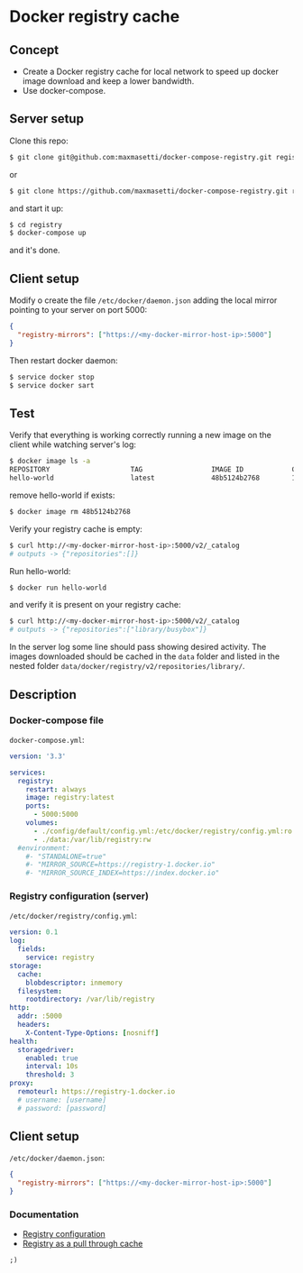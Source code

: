 # Docker registry cache

## Concept

- Create a Docker registry cache for local network to speed up docker image download and keep a lower bandwidth.
- Use docker-compose.

## Server setup

Clone this repo:

```bash
$ git clone git@github.com:maxmasetti/docker-compose-registry.git registry
```
or 

```bash
$ git clone https://github.com/maxmasetti/docker-compose-registry.git registry
```
and start it up:

```bash
$ cd registry
$ docker-compose up
```

and it's done.

## Client setup

Modify o create the file `/etc/docker/daemon.json` adding the local mirror pointing to your server on port 5000:

```json
{
  "registry-mirrors": ["https://<my-docker-mirror-host-ip>:5000"]
}
```

Then restart docker daemon:

```bash
$ service docker stop
$ service docker sart
```

## Test
Verify that everything is working correctly running a new image on the client while watching server's log:

```bash
$ docker image ls -a
REPOSITORY                    TAG                 IMAGE ID            CREATED             SIZE
hello-world                   latest              48b5124b2768        14 months ago       1.84kB
```
remove hello-world if exists:

```bash
$ docker image rm 48b5124b2768
```
Verify your registry cache is empty:

```bash
$ curl http://<my-docker-mirror-host-ip>:5000/v2/_catalog
# outputs -> {"repositories":[]}
```

Run hello-world:

```bash
$ docker run hello-world
```
and verify it is present on your registry cache:

```bash
$ curl http://<my-docker-mirror-host-ip>:5000/v2/_catalog
# outputs -> {"repositories":["library/busybox"]}
```
In the server log some line should pass showing desired activity.
The images downloaded should be cached in the `data` folder and listed in the nested folder `data/docker/registry/v2/repositories/library/`.


## Description

### Docker-compose file

`docker-compose.yml`:

```yaml
version: '3.3'

services:
  registry:
    restart: always
    image: registry:latest
    ports:
      - 5000:5000
    volumes:
      - ./config/default/config.yml:/etc/docker/registry/config.yml:ro
      - ./data:/var/lib/registry:rw
  #environment:
    #- "STANDALONE=true"
    #- "MIRROR_SOURCE=https://registry-1.docker.io"
    #- "MIRROR_SOURCE_INDEX=https://index.docker.io"
```
 
### Registry configuration (server)

`/etc/docker/registry/config.yml`:

```yaml
version: 0.1
log:
  fields:
    service: registry
storage:
  cache:
    blobdescriptor: inmemory
  filesystem:
    rootdirectory: /var/lib/registry
http:
  addr: :5000
  headers:
    X-Content-Type-Options: [nosniff]
health:
  storagedriver:
    enabled: true
    interval: 10s
    threshold: 3
proxy:
  remoteurl: https://registry-1.docker.io
  # username: [username]
  # password: [password]
```

## Client setup

`/etc/docker/daemon.json`:

```json
{
  "registry-mirrors": ["https://<my-docker-mirror-host-ip>:5000"]
}
```

### Documentation
- [Registry configuration](https://docs.docker.com/registry/configuration/)
- [Registry as a pull through cache](https://docs.docker.com/registry/recipes/mirror/)

`;)`